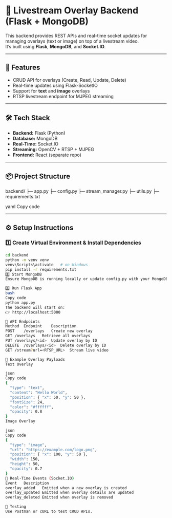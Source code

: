 # 🎥 Livestream Overlay Backend (Flask + MongoDB)

This backend provides REST APIs and real-time socket updates for managing overlays (text or image) on top of a livestream video.  
It’s built using **Flask**, **MongoDB**, and **Socket.IO**.

---

## 🚀 Features
- CRUD API for overlays (Create, Read, Update, Delete)
- Real-time updates using Flask-SocketIO
- Support for **text** and **image** overlays
- RTSP livestream endpoint for MJPEG streaming

---

## 🛠 Tech Stack
- **Backend:** Flask (Python)
- **Database:** MongoDB
- **Real-Time:** Socket.IO
- **Streaming:** OpenCV + RTSP + MJPEG
- **Frontend:** React (separate repo)

---

## 📦 Project Structure
backend/
├─ app.py
├─ config.py
├─ stream_manager.py
├─ utils.py
├─ requirements.txt

yaml
Copy code

---

## ⚙️ Setup Instructions

### 1️⃣ Create Virtual Environment & Install Dependencies
```bash
cd backend
python -m venv venv
venv\Scripts\activate   # on Windows
pip install -r requirements.txt
2️⃣ Start MongoDB
Ensure MongoDB is running locally or update config.py with your MongoDB connection string.

3️⃣ Run Flask App
bash
Copy code
python app.py
The backend will start on:
👉 http://localhost:5000

🔌 API Endpoints
Method	Endpoint	Description
POST	/overlays	Create new overlay
GET	/overlays	Retrieve all overlays
PUT	/overlays/<id>	Update overlay by ID
DELETE	/overlays/<id>	Delete overlay by ID
GET	/stream?url=<RTSP_URL>	Stream live video

🧾 Example Overlay Payloads
Text Overlay

json
Copy code
{
  "type": "text",
  "content": "Hello World",
  "position": { "x": 50, "y": 50 },
  "fontSize": 24,
  "color": "#ffffff",
  "opacity": 0.8
}
Image Overlay

json
Copy code
{
  "type": "image",
  "url": "https://example.com/logo.png",
  "position": { "x": 100, "y": 50 },
  "width": 150,
  "height": 50,
  "opacity": 0.7
}
🧠 Real-Time Events (Socket.IO)
Event	Description
overlay_added	Emitted when a new overlay is created
overlay_updated	Emitted when overlay details are updated
overlay_deleted	Emitted when overlay is removed

🧪 Testing
Use Postman or cURL to test CRUD APIs.
